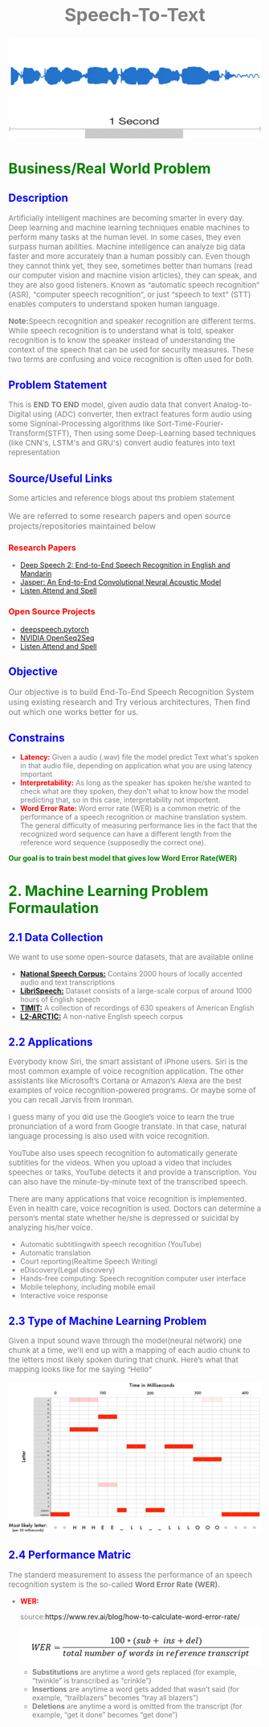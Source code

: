 <h1 style="font-size:36px;text-align:center;color:gray"> <b>Speech-To-Text</b> </h1>


<img src="images/wavenet.gif" alt="audio_maping" style="width:900px;height:200px;">


<h1 style="color:green">Business/Real World Problem</h1>

<h2 style="color:blue">Description</h2>


<p style="color:gray;font-size:15px">Artificially intelligent machines are becoming smarter in every day. Deep learning and machine learning techniques enable machines to perform many tasks at the human level. In some cases, they even surpass human abilities. Machine intelligence can analyze big data faster and more accurately than a human possibly can. Even though they cannot think yet, they see, sometimes better than humans (read our computer vision and machine vision articles), they can speak, and they are also good listeners. Known as “automatic speech recognition” (ASR), “computer speech recognition”, or just “speech to text” (STT) enables computers to understand spoken human language.</p>

<p style="color:gray;font-size:15px"><b>Note:</b>Speech recognition and speaker recognition are different terms. While speech recognition is to understand what is told, speaker recognition is to know the speaker instead of understanding the context of the speech that can be used for security measures. These two terms are confusing and voice recognition is often used for both.</p> 


<h2 style="color:blue">Problem Statement</h2>
<p style="color:gray;font-size:15px">This is <b>END TO END</b> model, given audio data that convert Analog-to-Digital using (ADC) converter, then extract features form audio using some Signinal-Processing algorithms like Sort-Time-Fourier-Transform(STFT), Then using some Deep-Learning based techniques (like CNN's, LSTM's and GRU's) convert audio features into text representation</p>

<h2 style="color:blue">Source/Useful Links</h2>

<p style="color:gray;font-size:15px"> Some articles and reference blogs about ths problem statement</p>

<p style="color:gray;font-size:16px"> We are referred to some research papers and open source projects/repositories maintained below </p>

<h3 style="color:red">Research Papers</h3>

<ul style="color:gray">
  <li><a href="https://arxiv.org/pdf/1512.02595.pdf">Deep Speech 2: End-to-End Speech Recognition in
English and Mandarin</a></li>
  <li><a href="https://arxiv.org/pdf/1904.03288.pdf">Jasper: An End-to-End Convolutional Neural Acoustic Model</a></li>
  <li><a href="https://arxiv.org/pdf/1508.01211.pdf">Listen,Attend and Spell</a></li>
</ul>

<h3 style="color:red">Open Source Projects</h3>

<ul style="color:gray">
  <li><a href="https://arxiv.org/pdf/1512.02595.pdfhttps://github.com/SeanNaren/deepspeech.pytorch">deepspeech.pytorch</a></li>
  <li><a href="https://github.com/NVIDIA/OpenSeq2Seq/tree/master/open_seq2seq">NVIDIA OpenSeq2Seq</a></li>
  <li><a href="https://github.com/foamliu/Listen-Attend-Spell-v2">Listen,Attend and Spell</a></li>
</ul>


<h2 style="color:blue">Objective</h2>

<p style="color:gray;font-size:16px">Our objective is to build End-To-End Speech Recognition System using existing research and Try verious architectures, Then find out which one works better for us.</p>


<h2 style="color:blue">Constrains</h2>

<ul style="color:gray">
    <li><b style="color:red">Latency:</b> Given a audio (.wav) file the model predict Text what's spoken in that audio file, depending on application what you are using latency important</li>
    <li><b style="color:red">Interpretability:</b> As long as the speaker has spoken he/she wanted to check what are they spoken, they don't what to know how the model predicting that, so in this case, interpretability not importent.</li>
  <li><b style="color:red">Word Error Rate: </b> Word error rate (WER) is a common metric of the performance of a speech recognition or machine translation system. The general difficulty of measuring performance lies in the fact that the recognized word sequence can have a different length from the reference word sequence (supposedly the correct one).</li></ul>

<p><b style="color:green"> Our goal is to train best model that gives low Word Error Rate(WER) </b></p>

<h1 style="color:green">2. Machine Learning Problem Formaulation</h1>

<h2 style="color:blue">2.1 Data Collection</h2>


<p style="color:gray;font-size:15px">We want to use some open-source datasets, that are available online</p>

<ul style="color:gray">
    <li><b><a href="https://www2.imda.gov.sg/NationalSpeechCorpus">National Speech Corpus:</a></b><p1> Contains 2000 hours of locally accented audio and text transcriptions</p1></li>
 <li><b><a href="https://wordnet.princeton.edu/download">LibriSpeech:</a></b><p1> Dataset consists of a large-scale corpus of around 1000 hours of English speech</p1></li>
<li><b><a href="https://code.google.com/archive/p/wiki-links/downloads">TIMIT:</a></b><p1>  A collection of recordings of 630 speakers of American English</p1></li>
<li><b><a href="https://psi.engr.tamu.edu/l2-arctic-corpus/">L2-ARCTIC:</a></b><p1>  A non-native English speech corpus
</p1></li>
</ul>

<h2 style="color:blue">2.2 Applications</h2>

<p style="color:gray;font-size:15px">Everybody know Siri, the smart assistant of iPhone users. Siri is the most common example of voice recognition application. The other assistants like Microsoft’s Cortana or Amazon’s Alexa are the best examples of voice recognition-powered programs. Or maybe some of you can recall Jarvis from Ironman.</p>

<p style="color:gray;font-size:15px">I guess many of you did use the Google’s voice to learn the true pronunciation of a word from Google translate. In that case, natural language processing is also used with voice recognition.</p>

<p style="color:gray;font-size:15px">YouTube also uses speech recognition to automatically generate subtitles for the videos. When you upload a video that includes speeches or talks, YouTube detects it and provide a transcription. You can also have the minute-by-minute text of the transcribed speech.</p>

<p style="color:gray;font-size:15px">There are many applications that voice recognition is implemented. Even in health care, voice recognition is used. Doctors can determine a person’s mental state whether he/she is depressed or suicidal by analyzing his/her voice.</p>

<ul style="color:gray">
  <li>Automatic subtitlingwith speech recognition (YouTube)</li>
  <li>Automatic translation</li>
  <li>Court reporting(Realtime Speech Writing)</li>
  <li>eDiscovery(Legal discovery)</li>
  <li>Hands-free computing: Speech recognition computer user interface</li>
  <li>Mobile telephony, including mobile email</li>
  <li>Interactive voice response</li>
</ul>

<h2 style="color:blue">2.3 Type of Machine Learning Problem</h2>

<p style="color:gray;font-size:15px">Given a Input sound wave through the model(neural network) one chunk at a time, we'll end up with a mapping of each audio chunk to the letters most likely spoken during that chunk. Here’s what that mapping looks like for me saying “Hello”</p>


<img src="images/audio_maping.png" alt="audio_maping" style="width:600px;height:300px;">


<h2 style="color:blue">2.4 Performance Matric</h2>

<p style="color:gray;font-size:15px">The standerd measurement to assess the performance of an speech recognition system is the so-called <b>Word Error Rate (WER).</b></p>

<ul style="color:gray">
    <li><b style="color:red">WER:</b>
        <p>source:<a>https://www.rev.ai/blog/how-to-calculate-word-error-rate/</a></p>
        <img src="images/WER.png" alt="audio_maping"><ul>
        <li><b>Substitutions</b> are anytime a word gets replaced (for example, “twinkle” is transcribed as “crinkle”)</li>
        <li><b>Insertions</b> are anytime a word gets added that wasn’t said (for example, “trailblazers” becomes “tray all blazers”)</li>
        <li><b>Deletions</b> are anytime a word is omitted from the transcript (for example, “get it done” becomes “get done”)</li>
        </ul>
    </li>
 </ul>



